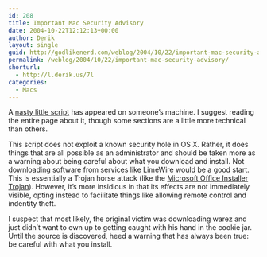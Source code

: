 ```yaml
---
id: 208
title: Important Mac Security Advisory
date: 2004-10-22T12:12:13+00:00
author: Derik
layout: single
guid: http://godlikenerd.com/weblog/2004/10/22/important-mac-security-advisory/
permalink: /weblog/2004/10/22/important-mac-security-advisory/
shorturl:
  - http://l.derik.us/7l
categories:
  - Macs
---
```

A [nasty little script](http://www.macintouch.com/opener.html) has appeared on someone&#8217;s machine. I suggest reading the entire page about it, though some sections are a little more technical than others.

This script does not exploit a known security hole in OS X. Rather, it does things that are all possible as an administrator and should be taken more as a warning about being careful about what you download and install. Not downloading software from services like LimeWire would be a good start. This is essentially a Trojan horse attack (like the [Microsoft Office Installer Trojan](/weblog/2004/05/12/the-second-mac-os-x-trojan/)). However, it&#8217;s more insidious in that its effects are not immediately visible, opting instead to facilitate things like allowing remote control and indentity theft.

I suspect that most likely, the original victim was downloading warez and just didn&#8217;t want to own up to getting caught with his hand in the cookie jar. Until the source is discovered, heed a warning that has always been true: be careful with what you install.